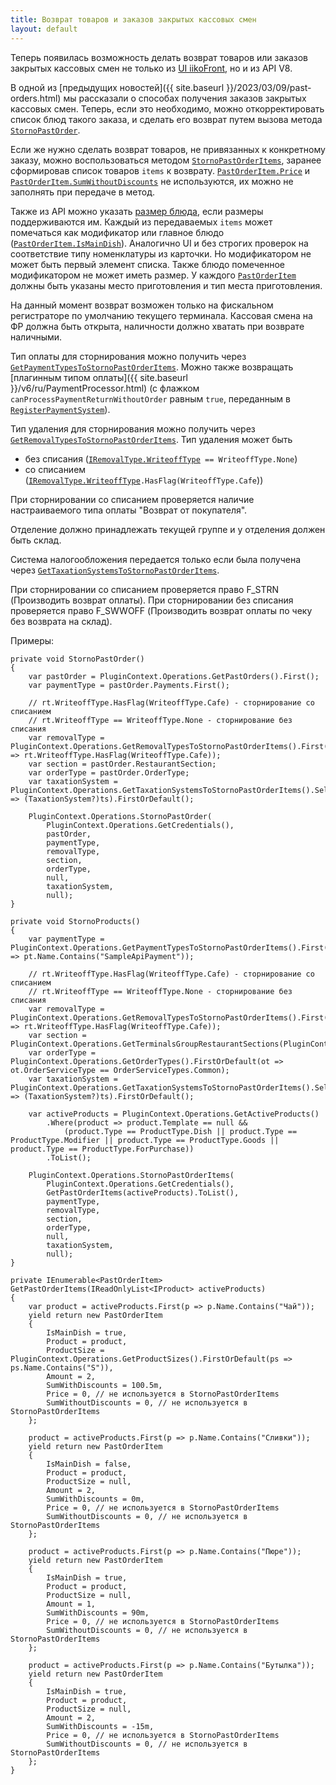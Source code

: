 ```yaml
---
title: Возврат товаров и заказов закрытых кассовых смен
layout: default
---
```


Теперь появилась возможность делать возврат товаров или заказов закрытых кассовых смен не только из [UI iikoFront](https://ru.iiko.help/articles/#!iikofront-8-3/topic-38), но и из API V8.

В одной из [предыдущих новостей]({{ site.baseurl }}/2023/03/09/past-orders.html)
мы рассказали о способах получения заказов закрытых кассовых смен.
Теперь, если это необходимо, можно откорректировать список блюд такого заказа, и сделать его возврат путем вызова метода
[`StornoPastOrder`](https://iiko.github.io/front.api.sdk/v8/html/M_Resto_Front_Api_IOperationService_StornoPastOrder.htm).

Если же нужно сделать возврат товаров, не привязанных к конкретному заказу, можно воспользоваться методом
[`StornoPastOrderItems`](https://iiko.github.io/front.api.sdk/v8/html/M_Resto_Front_Api_IOperationService_StornoPastOrderItems.htm),
заранее сформировав список товаров `items` к возврату.
[`PastOrderItem.Price`](https://iiko.github.io/front.api.sdk/v8/html/P_Resto_Front_Api_Data_Orders_PastOrderItem_Price.htm) и
[`PastOrderItem.SumWithoutDiscounts`](https://iiko.github.io/front.api.sdk/v8/html/P_Resto_Front_Api_Data_Orders_PastOrderItem_SumWithoutDiscounts.htm)
не используются, их можно не заполнять при передаче в метод.

Также из API можно указать [размер блюда](https://iiko.github.io/front.api.sdk/v8/html/P_Resto_Front_Api_Data_Orders_PastOrderItem_ProductSize.htm), если размеры поддерживаются им.
Каждый из передаваемых `items` может помечаться как модификатор или главное блюдо
([`PastOrderItem.IsMainDish`](https://iiko.github.io/front.api.sdk/v8/html/P_Resto_Front_Api_Data_Orders_PastOrderItem_IsMainDish.htm)).
Аналогично UI и без строгих проверок на соответствие типу номенклатуры из карточки.
Но модификатором не может быть первый элемент списка.
Также блюдо помеченное модификатором не может иметь размер.
У каждого [`PastOrderItem`](https://iiko.github.io/front.api.sdk/v8/html/T_Resto_Front_Api_Data_Orders_PastOrderItem.htm)
должны быть указаны место приготовления и тип места приготовления.

На данный момент возврат возможен только на фискальном регистраторе по умолчанию текущего терминала.
Кассовая смена на ФР должна быть открыта, наличности должно хватать при возврате наличными.

Тип оплаты для сторнирования можно получить через
[`GetPaymentTypesToStornoPastOrderItems`](https://iiko.github.io/front.api.sdk/v8/html/M_Resto_Front_Api_IOperationService_GetPaymentTypesToStornoPastOrderItems.htm).
Можно также возвращать [плагинным типом оплаты]({{ site.baseurl }}/v6/ru/PaymentProcessor.html)
(с флажком `canProcessPaymentReturnWithoutOrder` равным `true`, переданным в
[`RegisterPaymentSystem`](https://iiko.github.io/front.api.sdk/v8/html/M_Resto_Front_Api_IOperationService_RegisterPaymentSystem.htm)).

Тип удаления для сторнирования можно получить через
[`GetRemovalTypesToStornoPastOrderItems`](https://iiko.github.io/front.api.sdk/v8/html/M_Resto_Front_Api_IOperationService_GetRemovalTypesToStornoPastOrderItems.htm).
Тип удаления может быть

- без списания
([`IRemovalType.WriteoffType`](https://iiko.github.io/front.api.sdk/v8/html/P_Resto_Front_Api_Data_Orders_IRemovalType_WriteoffType.htm)` == WriteoffType.None`)
- со списанием
([`IRemovalType.WriteoffType`](https://iiko.github.io/front.api.sdk/v8/html/P_Resto_Front_Api_Data_Orders_IRemovalType_WriteoffType.htm)`.HasFlag(WriteoffType.Cafe`))

При сторнировании со списанием проверяется наличие настраиваемого типа оплаты "Возврат от покупателя".

Отделение должно принадлежать текущей группе и у отделения должен быть склад.

Система налогообложения передается только если была получена через
[`GetTaxationSystemsToStornoPastOrderItems`](https://iiko.github.io/front.api.sdk/v8/html/M_Resto_Front_Api_IOperationService_GetTaxationSystemsToStornoPastOrderItems.htm).

При сторнировании со списанием проверяется право F_STRN (Производить возврат оплаты).
При сторнировании без списания проверяется право F_SWWOFF (Производить возврат оплаты по чеку без возврата на склад).

Примеры:
```
private void StornoPastOrder()
{
    var pastOrder = PluginContext.Operations.GetPastOrders().First();
    var paymentType = pastOrder.Payments.First();

    // rt.WriteoffType.HasFlag(WriteoffType.Cafe) - сторнирование со списанием
    // rt.WriteoffType == WriteoffType.None - сторнирование без списания
    var removalType = PluginContext.Operations.GetRemovalTypesToStornoPastOrderItems().First(rt => rt.WriteoffType.HasFlag(WriteoffType.Cafe));
    var section = pastOrder.RestaurantSection;
    var orderType = pastOrder.OrderType;
    var taxationSystem = PluginContext.Operations.GetTaxationSystemsToStornoPastOrderItems().Select(ts => (TaxationSystem?)ts).FirstOrDefault();

    PluginContext.Operations.StornoPastOrder(
        PluginContext.Operations.GetCredentials(),
        pastOrder,
        paymentType,
        removalType,
        section,
        orderType,
        null,
        taxationSystem,
        null);
}

private void StornoProducts()
{
    var paymentType = PluginContext.Operations.GetPaymentTypesToStornoPastOrderItems().First(pt => pt.Name.Contains("SampleApiPayment"));

    // rt.WriteoffType.HasFlag(WriteoffType.Cafe) - сторнирование со списанием
    // rt.WriteoffType == WriteoffType.None - сторнирование без списания
    var removalType = PluginContext.Operations.GetRemovalTypesToStornoPastOrderItems().First(rt => rt.WriteoffType.HasFlag(WriteoffType.Cafe));
    var section = PluginContext.Operations.GetTerminalsGroupRestaurantSections(PluginContext.Operations.GetHostTerminalsGroup()).First();
    var orderType = PluginContext.Operations.GetOrderTypes().FirstOrDefault(ot => ot.OrderServiceType == OrderServiceTypes.Common);
    var taxationSystem = PluginContext.Operations.GetTaxationSystemsToStornoPastOrderItems().Select(ts => (TaxationSystem?)ts).FirstOrDefault();

    var activeProducts = PluginContext.Operations.GetActiveProducts()
        .Where(product => product.Template == null &&
            (product.Type == ProductType.Dish || product.Type == ProductType.Modifier || product.Type == ProductType.Goods || product.Type == ProductType.ForPurchase))
        .ToList();

    PluginContext.Operations.StornoPastOrderItems(
        PluginContext.Operations.GetCredentials(),
        GetPastOrderItems(activeProducts).ToList(),
        paymentType,
        removalType,
        section,
        orderType,
        null,
        taxationSystem,
        null);
}

private IEnumerable<PastOrderItem> GetPastOrderItems(IReadOnlyList<IProduct> activeProducts)
{
    var product = activeProducts.First(p => p.Name.Contains("Чай"));
    yield return new PastOrderItem
    {
        IsMainDish = true,
        Product = product,
        ProductSize = PluginContext.Operations.GetProductSizes().FirstOrDefault(ps => ps.Name.Contains("S")),
        Amount = 2,
        SumWithDiscounts = 100.5m,
        Price = 0, // не используется в StornoPastOrderItems
        SumWithoutDiscounts = 0, // не используется в StornoPastOrderItems
    };

    product = activeProducts.First(p => p.Name.Contains("Сливки"));
    yield return new PastOrderItem
    {
        IsMainDish = false,
        Product = product,
        ProductSize = null,
        Amount = 2,
        SumWithDiscounts = 0m,
        Price = 0, // не используется в StornoPastOrderItems
        SumWithoutDiscounts = 0, // не используется в StornoPastOrderItems
    };

    product = activeProducts.First(p => p.Name.Contains("Пюре"));
    yield return new PastOrderItem
    {
        IsMainDish = true,
        Product = product,
        ProductSize = null,
        Amount = 1,
        SumWithDiscounts = 90m,
        Price = 0, // не используется в StornoPastOrderItems
        SumWithoutDiscounts = 0, // не используется в StornoPastOrderItems
    };

    product = activeProducts.First(p => p.Name.Contains("Бутылка"));
    yield return new PastOrderItem
    {
        IsMainDish = true,
        Product = product,
        ProductSize = null,
        Amount = 2,
        SumWithDiscounts = -15m,
        Price = 0, // не используется в StornoPastOrderItems
        SumWithoutDiscounts = 0, // не используется в StornoPastOrderItems
    };
}
```